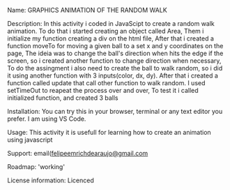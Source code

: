 Name: GRAPHICS ANIMATION OF THE RANDOM WALK

Description: In this activity i coded in JavaScipt to create a random walk animation. 
To do that i started creating an object called Area, 
Them i initialize my function creating a div on the html file,
After that i created a function moveTo for moving a given ball to a set x and y coordinates on the page,
The ideia was to change the ball's direction when hits the edge if the screen, so i created another function to change direction when necessary,
To do the assingment i also need to create the ball to walk random, so i did it using another function with 3 inputs(color, dx, dy).
After that i created a function called update that call other function to walk random. I used setTimeOut to reapeat the process over and over,
To test it i called initialized function, and created 3 balls

Installation: You can try this in your browser, terminal or any text editor you prefer. I am using VS Code. 

Usage: This activity it is usefull for learning how to create an animation using javascript

Support: email(felipeemrichdearaujo@gmail.com 

Roadmap: 'working'

License information: Licenced
